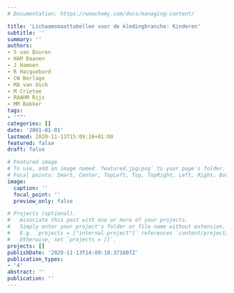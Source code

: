 ```yaml
---
# Documentation: https://wowchemy.com/docs/managing-content/

title: 'Lichaamsmaattabellen voor de kledingbranche: Kinderen'
subtitle: ''
summary: ''
authors:
- S van Buuren
- HAM Daanen
- J Hamoen
- R Hacquebord
- CW Berlage
- MA van Osch
- M Crietee
- RAAHM Rijs
- MM Bakker
tags:
- '""'
categories: []
date: '2001-01-01'
lastmod: 2020-11-13T15:09:10+01:00
featured: false
draft: false

# Featured image
# To use, add an image named `featured.jpg/png` to your page's folder.
# Focal points: Smart, Center, TopLeft, Top, TopRight, Left, Right, BottomLeft, Bottom, BottomRight.
image:
  caption: ''
  focal_point: ''
  preview_only: false

# Projects (optional).
#   Associate this post with one or more of your projects.
#   Simply enter your project's folder or file name without extension.
#   E.g. `projects = ["internal-project"]` references `content/project/deep-learning/index.md`.
#   Otherwise, set `projects = []`.
projects: []
publishDate: '2020-11-13T14:09:10.371607Z'
publication_types:
- '4'
abstract: ''
publication: ''
---
```

